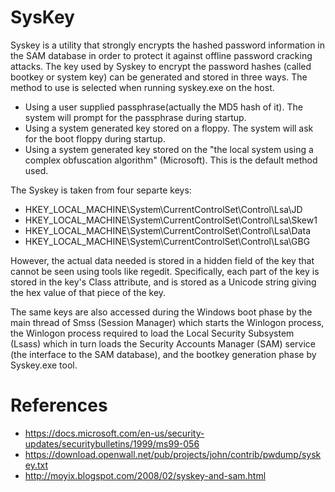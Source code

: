 # SysKey

Syskey is a utility that strongly encrypts the hashed password information in the SAM database in order to protect it against offline password cracking attacks. The key used by Syskey to encrypt the password hashes (called bootkey or system key) can be generated and stored in three ways. The method to use is selected when running syskey.exe on the host.

* Using a user supplied passphrase(actually the MD5 hash of it). The system will prompt for the passphrase during startup.
* Using a system generated key stored on a floppy. The system will ask for the boot floppy during startup.
* Using a system generated key stored on the "the local system using a complex  obfuscation algorithm" (Microsoft). This is the default method used.

The Syskey is taken from four separte keys:

* HKEY_LOCAL_MACHINE\System\CurrentControlSet\Control\Lsa\JD
* HKEY_LOCAL_MACHINE\System\CurrentControlSet\Control\Lsa\Skew1
* HKEY_LOCAL_MACHINE\System\CurrentControlSet\Control\Lsa\Data
* HKEY_LOCAL_MACHINE\System\CurrentControlSet\Control\Lsa\GBG

However, the actual data needed is stored in a hidden field of the key that cannot be seen using tools like regedit. Specifically, each part of the key is stored in the key's Class attribute, and is stored as a Unicode string giving the hex value of that piece of the key.

The same keys are also accessed during the Windows boot phase by the main thread of Smss (Session Manager) which starts the Winlogon process, the Winlogon process required to load the Local Security Subsystem (Lsass) which in turn loads the Security Accounts Manager
(SAM) service (the interface to the SAM database), and the bootkey generation phase by Syskey.exe tool.

# References

* https://docs.microsoft.com/en-us/security-updates/securitybulletins/1999/ms99-056
* https://download.openwall.net/pub/projects/john/contrib/pwdump/syskey.txt
* http://moyix.blogspot.com/2008/02/syskey-and-sam.html
